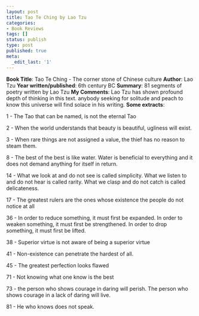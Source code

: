 ```yaml
---
layout: post
title: Tao Te Ching by Lao Tzu
categories:
- Book Reviews
tags: []
status: publish
type: post
published: true
meta:
  _edit_last: '1'
---
```

<strong>Book Title</strong>: Tao Te Ching - The corner stone of Chinese culture
<strong> Author</strong>: Lao Tzu
<strong> Year written/published</strong>: 6th century BC
<strong> Summary</strong>: 81 segments of poetry written by Lao Tzu
<strong> My Comments</strong>: Lao Tzu has shown profound depth of thinking in this text. anybody seeking for solitude and peach to know this universe will find solace in his writing.
<strong> Some extracts</strong>:

1 - The Tao that can be named, is not the eternal Tao

2 - When the world understands that beauty is beautiful, ugliness will exist.

3 - When rare things are not assigned a value, the thief has no reason to steam them.

8 - The best of the best is like water. Water is beneficial to everything and it does not demand anything for itself in return.

14 - What we look at and do not see is called simplicity. What we listen to and do not hear is called rarity. What we clasp and do not catch is called delicateness.  

17 - The greatest rulers are the ones whose existence the people do not notice at all

36 - In order to reduce something, it must first be expanded. In order to weaken something, it must first be strengthened. In order to drop something, it must first be lifted.

38 - Superior virtue is not aware of being a superior virtue

41 - Non-existence can penetrate the hardest of all.

45 - The greatest perfection looks flawed

71 - Not knowing what one know is the best

73 - the person who shows courage in daring will perish. The person who shows courage in a lack of daring will live.

81 - He who knows does not speak.

